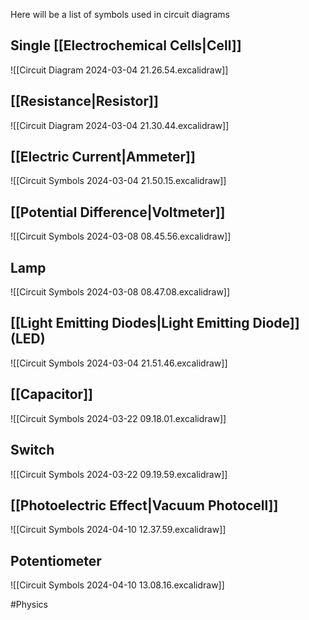 Here will be a list of symbols used in circuit diagrams
## Single [[Electrochemical Cells|Cell]]
![[Circuit Diagram 2024-03-04 21.26.54.excalidraw]]
## [[Resistance|Resistor]]
![[Circuit Diagram 2024-03-04 21.30.44.excalidraw]]
## [[Electric Current|Ammeter]]
![[Circuit Symbols 2024-03-04 21.50.15.excalidraw]]
## [[Potential Difference|Voltmeter]]
![[Circuit Symbols 2024-03-08 08.45.56.excalidraw]]
## Lamp
![[Circuit Symbols 2024-03-08 08.47.08.excalidraw]]
## [[Light Emitting Diodes|Light Emitting Diode]] (LED)
![[Circuit Symbols 2024-03-04 21.51.46.excalidraw]]
## [[Capacitor]]
![[Circuit Symbols 2024-03-22 09.18.01.excalidraw]]
## Switch
![[Circuit Symbols 2024-03-22 09.19.59.excalidraw]]
## [[Photoelectric Effect|Vacuum Photocell]]
![[Circuit Symbols 2024-04-10 12.37.59.excalidraw]]
## Potentiometer
![[Circuit Symbols 2024-04-10 13.08.16.excalidraw]]


#Physics
